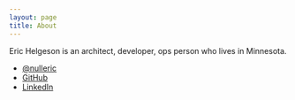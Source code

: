```yaml
---
layout: page
title: About
---
```


Eric Helgeson is an architect, developer, ops person who lives in Minnesota.

* [@nulleric](http://twitter.com/nulleric)
* [GitHub](http://github.com/erichelgeson)
* [LinkedIn](http://www.linkedin.com/in/erichelgeson)
